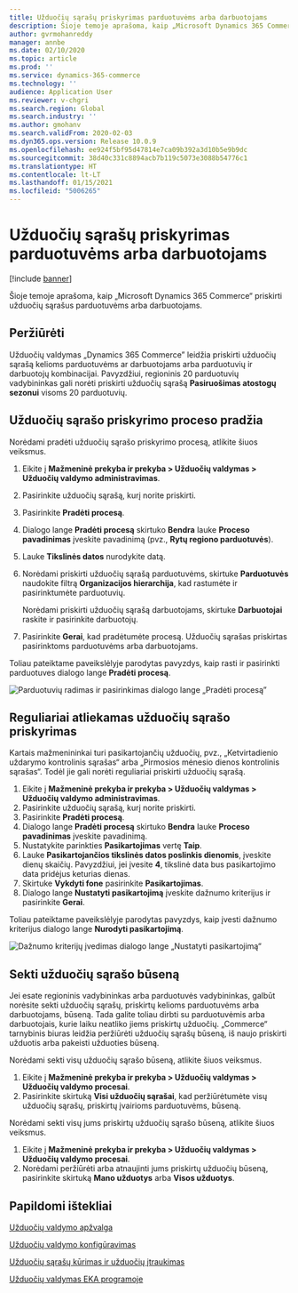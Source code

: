 ```yaml
---
title: Užduočių sąrašų priskyrimas parduotuvėms arba darbuotojams
description: Šioje temoje aprašoma, kaip „Microsoft Dynamics 365 Commerce“ priskirti užduočių sąrašus parduotuvėms arba darbuotojams.
author: gvrmohanreddy
manager: annbe
ms.date: 02/10/2020
ms.topic: article
ms.prod: ''
ms.service: dynamics-365-commerce
ms.technology: ''
audience: Application User
ms.reviewer: v-chgri
ms.search.region: Global
ms.search.industry: ''
ms.author: gmohanv
ms.search.validFrom: 2020-02-03
ms.dyn365.ops.version: Release 10.0.9
ms.openlocfilehash: ee924f5bf95d47814e7ca09b392a3d10b5e9b9dc
ms.sourcegitcommit: 38d40c331c8894acb7b119c5073e3088b54776c1
ms.translationtype: HT
ms.contentlocale: lt-LT
ms.lasthandoff: 01/15/2021
ms.locfileid: "5006265"
---
```

# <a name="assign-task-lists-to-stores-or-employees"></a>Užduočių sąrašų priskyrimas parduotuvėms arba darbuotojams

[!include [banner](includes/banner.md)]

Šioje temoje aprašoma, kaip „Microsoft Dynamics 365 Commerce“ priskirti užduočių sąrašus parduotuvėms arba darbuotojams.

## <a name="overview"></a>Peržiūrėti

Užduočių valdymas „Dynamics 365 Commerce” leidžia priskirti užduočių sąrašą kelioms parduotuvėms ar darbuotojams arba parduotuvių ir darbuotojų kombinacijai. Pavyzdžiui, regioninis 20 parduotuvių vadybininkas gali norėti priskirti užduočių sąrašą **Pasiruošimas atostogų sezonui** visoms 20 parduotuvių.

## <a name="start-the-task-list-assignment-process"></a>Užduočių sąrašo priskyrimo proceso pradžia

Norėdami pradėti užduočių sąrašo priskyrimo procesą, atlikite šiuos veiksmus.

1. Eikite į **Mažmeninė prekyba ir prekyba \> Užduočių valdymas \> Užduočių valdymo administravimas**.
1. Pasirinkite užduočių sąrašą, kurį norite priskirti.
1. Pasirinkite **Pradėti procesą**.
1. Dialogo lange **Pradėti procesą** skirtuko **Bendra** lauke **Proceso pavadinimas** įveskite pavadinimą (pvz., **Rytų regiono parduotuvės**).
1. Lauke **Tikslinės datos** nurodykite datą.
1. Norėdami priskirti užduočių sąrašą parduotuvėms, skirtuke **Parduotuvės** naudokite filtrą **Organizacijos hierarchija**, kad rastumėte ir pasirinktumėte parduotuvių.

    Norėdami priskirti užduočių sąrašą darbuotojams, skirtuke **Darbuotojai** raskite ir pasirinkite darbuotojų.

1. Pasirinkite **Gerai**, kad pradėtumėte procesą. Užduočių sąrašas priskirtas pasirinktoms parduotuvėms arba darbuotojams.

Toliau pateiktame paveikslėlyje parodytas pavyzdys, kaip rasti ir pasirinkti parduotuves dialogo lange **Pradėti procesą**.

![Parduotuvių radimas ir pasirinkimas dialogo lange „Pradėti procesą”](media/HQ-Assign-Tasks-Lists.png)

## <a name="assign-task-lists-on-a-recurring-basis"></a>Reguliariai atliekamas užduočių sąrašo priskyrimas

Kartais mažmenininkai turi pasikartojančių užduočių, pvz., „Ketvirtadienio uždarymo kontrolinis sąrašas“ arba „Pirmosios mėnesio dienos kontrolinis sąrašas“. Todėl jie gali norėti reguliariai priskirti užduočių sąrašą.

1. Eikite į **Mažmeninė prekyba ir prekyba \> Užduočių valdymas \> Užduočių valdymo administravimas**.
1. Pasirinkite užduočių sąrašą, kurį norite priskirti.
1. Pasirinkite **Pradėti procesą**.
1. Dialogo lange **Pradėti procesą** skirtuko **Bendra** lauke **Proceso pavadinimas** įveskite pavadinimą.
1. Nustatykite parinkties **Pasikartojimas** vertę **Taip**.
1. Lauke **Pasikartojančios tikslinės datos poslinkis dienomis**, įveskite dienų skaičių. Pavyzdžiui, jei įvesite **4**, tikslinė data bus pasikartojimo data pridėjus keturias dienas.
1. Skirtuke **Vykdyti fone** pasirinkite **Pasikartojimas**.
1. Dialogo lange **Nustatyti pasikartojimą** įveskite dažnumo kriterijus ir pasirinkite **Gerai**.

Toliau pateiktame paveikslėlyje parodytas pavyzdys, kaip įvesti dažnumo kriterijus dialogo lange **Nurodyti pasikartojimą**.

![Dažnumo kriterijų įvedimas dialogo lange „Nustatyti pasikartojimą“](media/HQ-Assign-Tasks-Lists-Recurrently.png)

## <a name="track-task-list-status"></a>Sekti užduočių sąrašo būseną

Jei esate regioninis vadybininkas arba parduotuvės vadybininkas, galbūt norėsite sekti užduočių sąrašų, priskirtų kelioms parduotuvėms arba darbuotojams, būseną. Tada galite toliau dirbti su parduotuvėmis arba darbuotojais, kurie laiku neatliko jiems priskirtų užduočių. „Commerce“ tarnybinis biuras leidžia peržiūrėti užduočių sąrašų būseną, iš naujo priskirti užduotis arba pakeisti užduoties būseną.

Norėdami sekti visų užduočių sąrašo būseną, atlikite šiuos veiksmus.

1. Eikite į **Mažmeninė prekyba ir prekyba \> Užduočių valdymas \> Užduočių valdymo procesai**.
1. Pasirinkite skirtuką **Visi užduočių sąrašai**, kad peržiūrėtumėte visų užduočių sąrašų, priskirtų įvairioms parduotuvėms, būseną.

Norėdami sekti visų jums priskirtų užduočių sąrašo būseną, atlikite šiuos veiksmus.

1. Eikite į **Mažmeninė prekyba ir prekyba \> Užduočių valdymas \> Užduočių valdymo procesai**.
1. Norėdami peržiūrėti arba atnaujinti jums priskirtų užduočių būseną, pasirinkite skirtuką **Mano užduotys** arba **Visos užduotys**.

## <a name="additional-resources"></a>Papildomi ištekliai

[Užduočių valdymo apžvalga](task-mgmt-overview.md)

[Užduočių valdymo konfigūravimas](task-mgmt-configure.md)

[Užduočių sąrašų kūrimas ir užduočių įtraukimas](task-mgmt-create-lists.md)

[Užduočių valdymas EKA programoje](task-mgmt-POS.md)
